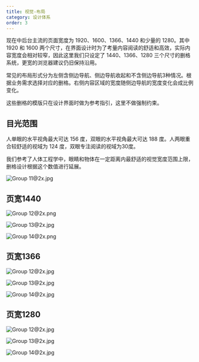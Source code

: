 ```yaml
---
title: 视觉-布局
category: 设计体系
order: 3
---
```



现在中后台主流的页面宽度为 1920、1600、1366、1440 和少量的 1280。其中 1920 和 1600 两个尺寸，在界面设计时为了考量内容阅读的舒适和高效，实际内容宽度会相对较窄，因此这里我们只设定了 1440、1366、1280 三个尺寸的删格系统，更宽的浏览器建议仍旧保持沿用。

常见的布局形式分为左侧含侧边导航、侧边导航收起和不含侧边导航3种情况。根据业务需求选择对应的删格。右侧内容区域的宽度随侧边导航的宽度变化会成比例变化。

这些删格的模版只在设计界面时做为参考指引，这里不做强制约束。

## 目光范围

人单眼的水平视角最大可达 156 度，双眼的水平视角最大可达 188 度。人两眼重合较舒适的视域为 124 度，双眼专注阅读的视域为30度。

我们参考了人体工程学中，眼睛和物体在一定距离内最舒适的视觉宽度范围上限，删格设计根据这个数值进行延展。

![Group 11@2x.jpg](https://intranetproxy.alipay.com/skylark/lark/0/2019/jpeg/9277/1550122140418-e06e9eb9-0fd7-47f8-848e-a8a136e852b1.jpeg#align=left&display=inline&height=255&name=Group%2011%402x.jpg&originHeight=1052&originWidth=3080&size=309612&width=746)

## 页宽1440

![Group 12@2x.png](https://intranetproxy.alipay.com/skylark/lark/0/2019/png/9277/1550122520661-fc6e5fb1-50c1-4c02-9dbc-22ccfa912758.png#align=left&display=inline&height=276&name=Group%2012%402x.png&originHeight=1160&originWidth=3140&size=104444&width=746)

![Group 13@2x.jpg](https://intranetproxy.alipay.com/skylark/lark/0/2019/jpeg/9277/1550122750835-f8f4219e-e912-4c17-905b-df6e9136f1b2.jpeg#align=left&display=inline&height=276&name=Group%2013%402x.jpg&originHeight=1160&originWidth=3140&size=536041&width=746)

![Group 14@2x.png](https://intranetproxy.alipay.com/skylark/lark/0/2019/png/9277/1550122777744-c8c11acd-81f5-4991-8cf4-bf15e26dfb17.png#align=left&display=inline&height=276&name=Group%2014%402x.png&originHeight=1160&originWidth=3140&size=97375&width=746)

## 页宽1366

![Group 12@2x.jpg](https://intranetproxy.alipay.com/skylark/lark/0/2019/jpeg/9277/1550123233152-ccbbf08d-7aa1-449f-8a9a-dd39567a9bcf.jpeg#align=left&display=inline&height=276&name=Group%2012%402x.jpg&originHeight=1160&originWidth=3140&size=517775&width=746)

![Group 13@2x.jpg](https://intranetproxy.alipay.com/skylark/lark/0/2019/jpeg/9277/1550123207938-f63729e3-db83-441f-8825-0670afd89dc3.jpeg#align=left&display=inline&height=276&name=Group%2013%402x.jpg&originHeight=1160&originWidth=3140&size=516312&width=746)

![Group 14@2x.jpg](https://intranetproxy.alipay.com/skylark/lark/0/2019/jpeg/9277/1550123319145-9bd386f7-7da6-43a4-9532-a0c66112114b.jpeg#align=left&display=inline&height=276&name=Group%2014%402x.jpg&originHeight=1160&originWidth=3140&size=491217&width=746)

## 页宽1280

![Group 12@2x.jpg](https://intranetproxy.alipay.com/skylark/lark/0/2019/jpeg/9277/1550123473874-c87703cf-46d1-4149-a8a6-01dea03fae10.jpeg#align=left&display=inline&height=276&name=Group%2012%402x.jpg&originHeight=1160&originWidth=3140&size=515103&width=746)

![Group 13@2x.jpg](https://intranetproxy.alipay.com/skylark/lark/0/2019/jpeg/9277/1550123484451-a69f35e9-50f8-4e17-b27d-145d9f88448b.jpeg#align=left&display=inline&height=276&name=Group%2013%402x.jpg&originHeight=1160&originWidth=3140&size=414911&width=746)

![Group 14@2x.jpg](https://intranetproxy.alipay.com/skylark/lark/0/2019/jpeg/9277/1550123495772-5bfefa07-02b7-4cda-9d02-a45558c2e598.jpeg#align=left&display=inline&height=276&name=Group%2014%402x.jpg&originHeight=1160&originWidth=3140&size=490723&width=746)
